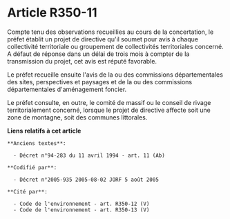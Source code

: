 # Article R350-11

Compte tenu des observations recueillies au cours de la concertation, le préfet établit un projet de directive qu'il soumet
pour avis à chaque collectivité territoriale ou groupement de collectivités territoriales concerné. A défaut de réponse dans
un délai de trois mois à compter de la transmission du projet, cet avis est réputé favorable.

Le préfet recueille ensuite l'avis de la ou des commissions départementales des sites, perspectives et paysages et de la ou
des commissions départementales d'aménagement foncier.

Le préfet consulte, en outre, le comité de massif ou le conseil de rivage territorialement concerné, lorsque le projet de
directive affecte soit une zone de montagne, soit des communes littorales.

**Liens relatifs à cet article**

	**Anciens textes**:

	  - Décret n°94-283 du 11 avril 1994 - art. 11 (Ab)

	**Codifié par**:

	  - Décret n°2005-935 2005-08-02 JORF 5 août 2005

	**Cité par**:

	  - Code de l'environnement - art. R350-12 (V)
	  - Code de l'environnement - art. R350-13 (V)
